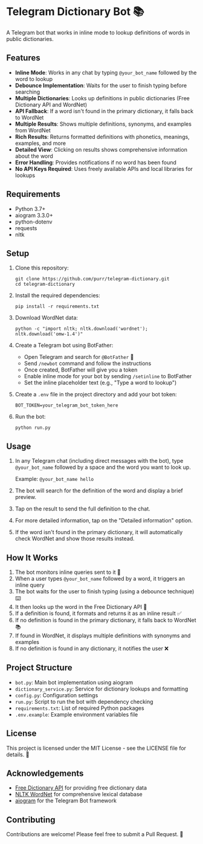 # Telegram Dictionary Bot 📚

A Telegram bot that works in inline mode to lookup definitions of words in public dictionaries.

## Features

- **Inline Mode**: Works in any chat by typing `@your_bot_name` followed by the word to lookup
- **Debounce Implementation**: Waits for the user to finish typing before searching
- **Multiple Dictionaries**: Looks up definitions in public dictionaries (Free Dictionary API and WordNet)
- **API Fallback**: If a word isn't found in the primary dictionary, it falls back to WordNet
- **Multiple Results**: Shows multiple definitions, synonyms, and examples from WordNet
- **Rich Results**: Returns formatted definitions with phonetics, meanings, examples, and more
- **Detailed View**: Clicking on results shows comprehensive information about the word
- **Error Handling**: Provides notifications if no word has been found
- **No API Keys Required**: Uses freely available APIs and local libraries for lookups

## Requirements

- Python 3.7+
- aiogram 3.3.0+
- python-dotenv
- requests
- nltk

## Setup

1. Clone this repository:

   ```
   git clone https://github.com/purr/telegram-dictionary.git
   cd telegram-dictionary
   ```

2. Install the required dependencies:

   ```
   pip install -r requirements.txt
   ```

3. Download WordNet data:

   ```
   python -c "import nltk; nltk.download('wordnet'); nltk.download('omw-1.4')"
   ```

4. Create a Telegram bot using BotFather:

   - Open Telegram and search for `@BotFather` 🤖
   - Send `/newbot` command and follow the instructions
   - Once created, BotFather will give you a token
   - Enable inline mode for your bot by sending `/setinline` to BotFather
   - Set the inline placeholder text (e.g., "Type a word to lookup")

5. Create a `.env` file in the project directory and add your bot token:

   ```
   BOT_TOKEN=your_telegram_bot_token_here
   ```

6. Run the bot:
   ```
   python run.py
   ```

## Usage

1. In any Telegram chat (including direct messages with the bot), type `@your_bot_name` followed by a space and the word you want to look up.

   Example: `@your_bot_name hello`

2. The bot will search for the definition of the word and display a brief preview.

3. Tap on the result to send the full definition to the chat.

4. For more detailed information, tap on the "Detailed information" option.

5. If the word isn't found in the primary dictionary, it will automatically check WordNet and show those results instead.

## How It Works

1. The bot monitors inline queries sent to it 📡
2. When a user types `@your_bot_name` followed by a word, it triggers an inline query
3. The bot waits for the user to finish typing (using a debounce technique) ⌨️
4. It then looks up the word in the Free Dictionary API 🔎
5. If a definition is found, it formats and returns it as an inline result ✅
6. If no definition is found in the primary dictionary, it falls back to WordNet 📚
7. If found in WordNet, it displays multiple definitions with synonyms and examples
8. If no definition is found in any dictionary, it notifies the user ❌

## Project Structure

- `bot.py`: Main bot implementation using aiogram
- `dictionary_service.py`: Service for dictionary lookups and formatting
- `config.py`: Configuration settings
- `run.py`: Script to run the bot with dependency checking
- `requirements.txt`: List of required Python packages
- `.env.example`: Example environment variables file

## License

This project is licensed under the MIT License - see the LICENSE file for details. 📜

## Acknowledgements

- [Free Dictionary API](https://dictionaryapi.dev/) for providing free dictionary data
- [NLTK WordNet](https://www.nltk.org/howto/wordnet.html) for comprehensive lexical database
- [aiogram](https://docs.aiogram.dev/) for the Telegram Bot framework

## Contributing

Contributions are welcome! Please feel free to submit a Pull Request. 🤝
